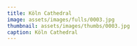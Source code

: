 ```yaml
---
title: Köln Cathedral
image: assets/images/fulls/0003.jpg
thumbnail: assets/images/thumbs/0003.jpg
caption: Köln Cathedral
---
```


